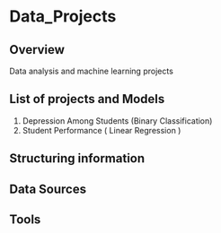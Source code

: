 # Data_Projects
## Overview
Data analysis and machine learning projects
## List of projects and Models
1. Depression Among Students (Binary Classification)
2. Student Performance ( Linear Regression )

## Structuring information


## Data Sources

## Tools



